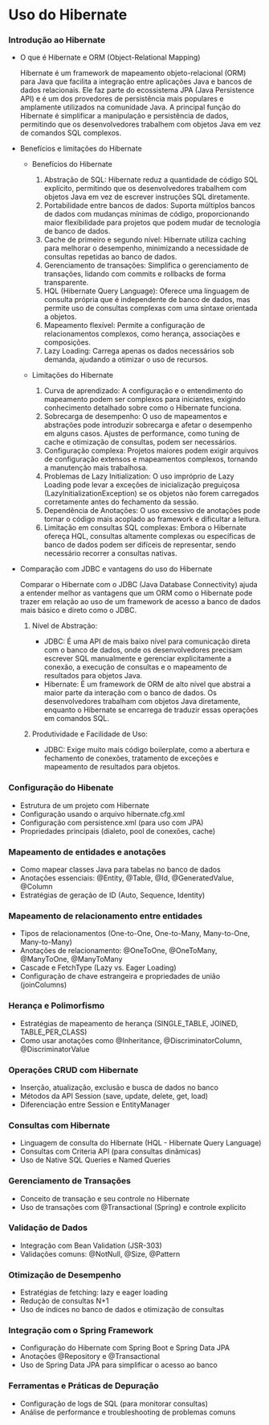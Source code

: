 # Uso do Hibernate

### Introdução ao Hibernate
- O que é Hibernate e ORM (Object-Relational Mapping)
  
  Hibernate é um framework de mapeamento objeto-relacional (ORM) para Java que facilita a integração entre aplicações Java e bancos de dados relacionais. Ele faz parte do ecossistema JPA (Java Persistence API) e é um dos provedores de persistência mais populares e amplamente utilizados na comunidade Java. A principal função do Hibernate é simplificar a manipulação e persistência de dados, permitindo que os desenvolvedores trabalhem com objetos Java em vez de comandos SQL complexos.
  
- Benefícios e limitações do Hibernate
  * Benefícios do Hibernate
    1. Abstração de SQL: Hibernate reduz a quantidade de código SQL explícito, permitindo que os desenvolvedores trabalhem com objetos Java em vez de escrever instruções SQL diretamente.
    2. Portabilidade entre bancos de dados: Suporta múltiplos bancos de dados com mudanças mínimas de código, proporcionando maior flexibilidade para projetos que podem mudar de tecnologia de banco de dados.
    3. Cache de primeiro e segundo nível: Hibernate utiliza caching para melhorar o desempenho, minimizando a necessidade de consultas repetidas ao banco de dados.
    4. Gerenciamento de transações: Simplifica o gerenciamento de transações, lidando com commits e rollbacks de forma transparente.
    5. HQL (Hibernate Query Language): Oferece uma linguagem de consulta própria que é independente de banco de dados, mas permite uso de consultas complexas com uma sintaxe orientada a objetos.
    6. Mapeamento flexível: Permite a configuração de relacionamentos complexos, como herança, associações e composições.
    7. Lazy Loading: Carrega apenas os dados necessários sob demanda, ajudando a otimizar o uso de recursos.

  * Limitações do Hibernate
    1. Curva de aprendizado: A configuração e o entendimento do mapeamento podem ser complexos para iniciantes, exigindo conhecimento detalhado sobre como o Hibernate funciona.
    2. Sobrecarga de desempenho: O uso de mapeamentos e abstrações pode introduzir sobrecarga e afetar o desempenho em alguns casos. Ajustes de performance, como tuning de cache e otimização de consultas, podem ser necessários.
    3. Configuração complexa: Projetos maiores podem exigir arquivos de configuração extensos e mapeamentos complexos, tornando a manutenção mais trabalhosa.
    4. Problemas de Lazy Initialization: O uso impróprio de Lazy Loading pode levar a exceções de inicialização preguiçosa (LazyInitializationException) se os objetos não forem carregados corretamente antes do fechamento da sessão.
    5. Dependência de Anotações: O uso excessivo de anotações pode tornar o código mais acoplado ao framework e dificultar a leitura.
    6. Limitação em consultas SQL complexas: Embora o Hibernate ofereça HQL, consultas altamente complexas ou específicas de banco de dados podem ser difíceis de representar, sendo necessário recorrer a consultas nativas.
    
- Comparação com JDBC e vantagens do uso do Hibernate

  Comparar o Hibernate com o JDBC (Java Database Connectivity) ajuda a entender melhor as vantagens que um ORM como o Hibernate pode trazer em relação ao uso de um framework de acesso a banco de dados mais básico e direto como o JDBC.

  1. Nível de Abstração:
 
     * JDBC: É uma API de mais baixo nível para comunicação direta com o banco de dados, onde os desenvolvedores precisam escrever SQL manualmente e gerenciar explicitamente a conexão, a execução de consultas e o mapeamento de resultados para objetos Java.
     * Hibernate: É um framework de ORM de alto nível que abstrai a maior parte da interação com o banco de dados. Os desenvolvedores trabalham com objetos Java diretamente, enquanto o Hibernate se encarrega de traduzir essas operações em comandos SQL.
    
  2. Produtividade e Facilidade de Uso:
 
     * JDBC: Exige muito mais código boilerplate, como a abertura e fechamento de conexões, tratamento de exceções e mapeamento de resultados para objetos.
  
### Configuração do Hibenate
- Estrutura de um projeto com Hibernate
- Configuração usando o arquivo hibernate.cfg.xml
- Configuração com persistence.xml (para uso com JPA)
- Propriedades principais (dialeto, pool de conexões, cache)
  
### Mapeamento de entidades e anotações
- Como mapear classes Java para tabelas no banco de dados
- Anotações essenciais: @Entity, @Table, @Id, @GeneratedValue, @Column
- Estratégias de geração de ID (Auto, Sequence, Identity)
  
### Mapeamento de relacionamento entre entidades
- Tipos de relacionamentos (One-to-One, One-to-Many, Many-to-One, Many-to-Many)
- Anotações de relacionamento: @OneToOne, @OneToMany, @ManyToOne, @ManyToMany
- Cascade e FetchType (Lazy vs. Eager Loading)
- Configuração de chave estrangeira e propriedades de união (joinColumns)

### Herança e Polimorfismo
- Estratégias de mapeamento de herança (SINGLE_TABLE, JOINED, TABLE_PER_CLASS)
- Como usar anotações como @Inheritance, @DiscriminatorColumn, @DiscriminatorValue

### Operações CRUD com Hibernate
- Inserção, atualização, exclusão e busca de dados no banco
- Métodos da API Session (save, update, delete, get, load)
- Diferenciação entre Session e EntityManager
  
### Consultas com Hibernate
- Linguagem de consulta do Hibernate (HQL - Hibernate Query Language)
- Consultas com Criteria API (para consultas dinâmicas)
- Uso de Native SQL Queries e Named Queries

### Gerenciamento de Transações
- Conceito de transação e seu controle no Hibernate
- Uso de transações com @Transactional (Spring) e controle explícito
  
### Validação de Dados
- Integração com Bean Validation (JSR-303)
- Validações comuns: @NotNull, @Size, @Pattern
    
### Otimização de Desempenho
- Estratégias de fetching: lazy e eager loading
- Redução de consultas N+1
- Uso de índices no banco de dados e otimização de consultas
    
### Integração com o Spring Framework
- Configuração do Hibernate com Spring Boot e Spring Data JPA
- Anotações @Repository e @Transactional
- Uso de Spring Data JPA para simplificar o acesso ao banco
  
###  Ferramentas e Práticas de Depuração
- Configuração de logs de SQL (para monitorar consultas)
- Análise de performance e troubleshooting de problemas comuns



